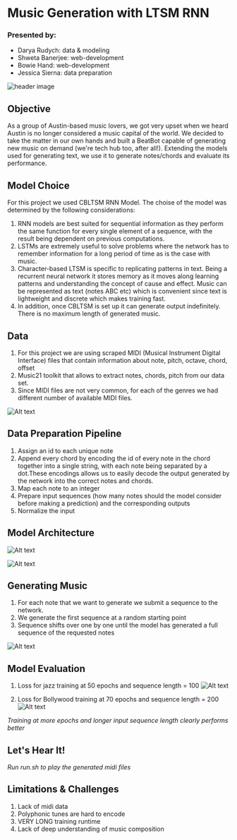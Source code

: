 # Music Generation with LTSM RNN

### Presented by: 
- Darya Rudych: data & modeling 
- Shweta Banerjee: web-development
- Bowie Hand: web-development
- Jessica Sierna: data preparation

![header image](https://i.ytimg.com/vi/WqE9zIp0Muk/maxresdefault.jpg)


## Objective
As a group of Austin-based music lovers, we got very upset when we heard Austin is no longer considered a music capital of the world. We decided to take the matter in our own hands and built a BeatBot capable of generating new music on demand (we're tech hub too, after all!). Extending the models used for generating text, we use it to generate notes/chords and evaluate its performance. 

## Model Choice

For this project we used CBLTSM RNN Model. The choise of the model was determined by the following considerations:
1. RNN models are best suited for sequential information as they perform the same function for every single element of a sequence, with the result being dependent on previous computations. 
2. LSTMs are extremely useful to solve problems where the network has to remember information for a long period of time as is the case with music. 
3. Character-based LTSM is specific to replicating patterns in text. Being a recurrent neural network it stores memory as it moves along learning patterns and understanding the concept of cause and effect. Music can be represented as text (notes ABC etc) which is convenient since text is lightweight and discrete which makes training fast. 
4. In addition, once CBLTSM is set up it can generate output indefinitely. There is no maximum length of generated music. 

## Data
1. For this project we are using scraped MIDI (Musical Instrument Digital Interface) files that contain information about note, pitch, octave, chord, offset
2. Music21 toolkit that allows to extract notes, chords, pitch from our data set.
3. Since MIDI files are not very common, for each of the genres we had different number of available MIDI files.

![Alt text](https://github.com/DaryaRudych/AI_for_Music/blob/master/DataTable.png)

## Data Preparation Pipeline
1. Assign an id to each unique note
2. Append every chord by encoding the id of every note in the chord together into a single string, with each note being separated by a dot.These encodings allows us to easily decode the output generated by the network into the correct notes and chords.
3. Map each note to an integer
4. Prepare input sequences (how many notes should the model consider before making a prediction) and the corresponding outputs
5. Normalize the input 

## Model Architecture

![Alt text](https://github.com/DaryaRudych/AI_for_Music/blob/master/images/Model.png)

![Alt text](https://github.com/DaryaRudych/AI_for_Music/blob/master/images/Model2.png)

## Generating Music

1. For each note that we want to generate we submit a sequence to the network. 
2. We generate the first sequence at a random starting point
3. Sequence shifts over one by one until the model has generated a full sequence of the requested notes

![Alt text](https://github.com/DaryaRudych/AI_for_Music/blob/master/images/GenerationSchema.png)

## Model Evaluation

1. Loss for jazz training at 50 epochs and sequence length = 100
![Alt text](https://github.com/DaryaRudych/AI_for_Music/blob/master/images/loss1.png)

2. Loss for Bollywood training at 70 epochs and sequence length = 200
![Alt text](https://github.com/DaryaRudych/AI_for_Music/blob/master/images/loss2.png)

*Training at more epochs and longer input sequence length clearly performs better*

## Let's Hear It! 

*Run run.sh to play the generated midi files*

## Limitations & Challenges 
1. Lack of midi data
2. Polyphonic tunes are hard to encode
3. VERY LONG training runtime 
4. Lack of deep understanding of music composition

